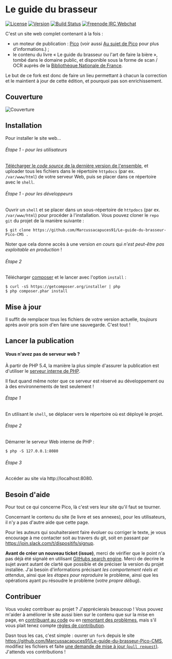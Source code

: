 Le guide du brasseur
====================

[![License](https://picocms.github.io/badges/pico-license.svg)](https://github.com/picocms/Pico/blob/master/LICENSE.md)
[![Version](https://picocms.github.io/badges/pico-version.svg)](https://github.com/picocms/Pico/releases/latest)
[![Build Status](https://api.travis-ci.org/picocms/Pico.svg?branch=master)](https://travis-ci.org/picocms/Pico)
[![Freenode IRC Webchat](https://picocms.github.io/badges/pico-chat.svg)](https://webchat.freenode.net/?channels=%23picocms)

C'est un site web complet contenant à la fois :
* un moteur de publication : [Pico](http://picocms.org/) (voir aussi [Au sujet de Pico](http://picocms.org/about/) pour plus d'informations.) ;
* le contenu du livre « Le guide du brasseur ou l'art de faire la bière », tombé 
dans le domaine public, et disponible sous la forme de scan / OCR auprès de la 
[Bibliothèque Nationale de France](http://www.bnf.fr/fr/acc/x.accueil.html).

Le but de ce fork est donc de faire un lieu permettant à chacun la correction et 
le maintient à jour de cette édition, et pourquoi pas son enrichissement.

Couverture
----------
![Couverture](https://github.com/Marcussacapuces91/Le-guide-du-brasseur-Pico-CMS/blob/master/images/Le_guide_du_brasseur_ou_%5B...%5DMulder_Gerardus_bpt6k130227v.jpeg)


Installation
------------
Pour installer le site web... 

###### Étape 1 - pour les utilisateurs
[Télécharger le *code source* de la dernière version de l'ensemble][LatestRelease], 
et uploader tous les fichiers dans le répertoire `httpdocs` (par ex. `/var/www/html`)
de votre serveur Web, puis se placer dans ce répertoire avec le `shell`.

###### Étape 1 - pour les développeurs
Ouvrir un `shell` et se placer dans un sous-répertoire de `httpdocs` (par ex. `/var/www/html`) pour procéder à l'installation.
Vous pouvez cloner le `repo git` du projet de la manière suivante :
```shell
$ git clone https://github.com/Marcussacapuces91/Le-guide-du-brasseur-Pico-CMS .
```
Noter que cela donne accès à une version *en cours* qui *n'est peut-être pas exploitable en production* !

###### Étape 2
Télécharger [composer][] et le lancer avec l'option `install` :
```shell
$ curl -sS https://getcomposer.org/installer | php
$ php composer.phar install
```

Mise à jour
-----------
Il suffit de remplacer tous les fichiers de votre version actuelle, *toujours* 
après avoir pris soin d'en faire une sauvegarde. C'est tout !

Lancer la publication
---------------------

#### Vous n'avez pas de serveur web ?
À partir de PHP 5.4, la manière la plus simple d'assurer la publication est 
d'utiliser le [serveur interne de PHP][PHPServer].

Il faut quand même noter que ce serveur est réservé au développement ou à des 
environnements de test seulement !

###### Étape 1
En utilisant le `shell`, se déplacer vers le répertoire où est déployé le projet.

###### Étape 2
Démarrer le serveur Web interne de PHP :
```shell
$ php -S 127.0.0.1:8080
```

###### Étape 3
Accéder au site via http://localhost:8080.

Besoin d'aide
-------------

Pour tout ce qui concerne Pico, là c'est vers leur site qu'il faut se tourner.

Concernant le contenu du site (le livre et ses annexes), pour les utilisateurs, 
il n'y a pas d'autre aide que cette page.

Pour les auteurs qui souhaiteraient faire évoluer ou corriger le texte, je vous
encourage à me contacter soit au travers du git, soit en passant par 
https://join.slack.com/t/dispositifs/signup.
 
**Avant de créer un nouveau ticket (issue)**, merci de vérifier que le point n'a 
pas déjà été signalé en utilisant [GitHubs search engine][IssuesSearch]. Merci 
de decrire le sujet avant autant de clarté que possible et de préciser la 
version  du projet installée. J'ai besoin d'informations précisant *les 
comportement réels et attendus*, ainsi que *les étapes pour reproduire* le 
problème, ainsi que les opérations ayant pu résoudre le problème (*votre propre 
débug*).

Contribuer
----------

Vous voulez contribuer au projet ? J'apprécierais beaucoup ! Vous pouvez m'aider 
à améliorer le site aussi bien sur le contenu que sur la mise en page, en 
[contribuant au code][PullRequests] ou en [remontant des problèmes][Issues], 
mais s'il vous plait tenez compte [règles de contribution][ContributionGuidelines].

Dasn tous les cas, c'est simple : ouvrer un `fork` depuis le site 
https://github.com/Marcussacapuces91/Le-guide-du-brasseur-Pico-CMS, modifiez les 
fichiers et faite [une demande de mise à jour (`pull request`)][PullRequests].
J'attends vos contributions ! 

[LatestRelease]: https://github.com/Marcussacapuces91/Le-guide-du-brasseur-Pico-CMS/releases/latest
[composer]: https://getcomposer.org/
[PHPServer]: http://php.net/manual/en/features.commandline.webserver.php
[Issues]: https://github.com/Marcussacapuces91/Le-guide-du-brasseur-Pico-CMS/issues
[IssuesSearch]: https://github.com/Marcussacapuces91/Le-guide-du-brasseur-Pico-CMS/search?type=Issues
[PullRequests]: https://github.com/Marcussacapuces91/Le-guide-du-brasseur-Pico-CMS/pulls
[ContributionGuidelines]: https://github.com/Marcussacapuces91/Le-guide-du-brasseur-Pico-CMS/blob/master/CONTRIBUTING.md

<!--
[HelpUpgrade]: http://picocms.org/in-depth/upgrade/
[HelpUserDocs]: http://picocms.org/docs/
[HelpDevDocs]: http://picocms.org/development/
[Submit]: http://picocms.org/in-depth/submission_guidelines
[OfficialPlugins]: http://picocms.org/plugins/
[OfficialThemes]: http://picocms.org/themes/
[Wiki]: https://github.com/picocms/Pico/wiki
[WikiPlugins]: https://github.com/picocms/Pico/wiki/Pico-Plugins
[WikiThemes]: https://github.com/picocms/Pico/wiki/Pico-Themes
[Issues]: https://github.com/picocms/Pico/issues
[IssuesSearch]: https://github.com/picocms/Pico/search?type=Issues
[PullRequests]: https://github.com/picocms/Pico/pulls
[ContributionGuidelines]: https://github.com/picocms/Pico/blob/master/CONTRIBUTING.md
[EditInlineDocs]: https://github.com/picocms/Pico/edit/master/content-sample/index.md
[EditUserDocs]: https://github.com/picocms/picocms.github.io/tree/master/_docs
[EditDevDocs]: https://github.com/picocms/picocms.github.io/tree/master/_development
-->
